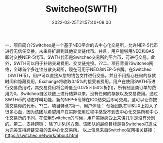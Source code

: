 ﻿---
weight: 
title: "Switcheo(SWTH)"
description: "Switcheo是一个基于NEO平台的去中心化交易所，允许NEP-5代币进行无信任交换，未来将扩展到其他交叉链代币"
date: 2022-03-25T21:57:40+08:00
lastmod: 2022-03-25T16:45:40+08:00
draft: false
authors: ["Metabd"]
featuredImage: "switcheoswth.webp"
link: ""
tags: ["数字代币","Switcheo(SWTH)"]
categories: ["navigation"]
navigation: ["数字代币"]
lightgallery: true
toc: true
pinned: false
recommend: false
recommend1: false
---
一、项目简介?Switcheo是一个基于NEO平台的去中心化交易所，允许NEP-5代币进行无信任交换，未来将扩展到其他交叉链代币。并且，用户能够用NEO和GAS即时交换NEP-5代币。SWTH代币是Switcheo交易所的平台币，可进行交易。此外，SWTH可以用于补贴交易费用、交叉链兑换。??二、项目背景?Switcheo网络，全球首个多连锁分散交易所，现在可用于NEO和NEP-5令牌。在Switcheo（SWTH币），用户可以直接从您的钱包文件进行交易。并且不用担心任何的存款时间和隐藏费用。Exchange将收取0.15%的接受者费用。用户在使用SWTH币进行交易费用时，其交易费用将会降低至0.075%(50%折扣)，所有制造商订单的费用为0。Switcheo自区块链上进行结算以来，没有任何的存款以及交易费用。通过SWTH币的动态呼叫功能，新的NEP-5令牌在ICO结束后即可交易。这可以让你按需交易你的代币。??三、项目特点?第一、用户体验：
创始团队在UI&UX上投入了很多心血，因为该团队希望用户在实际使用过程中感受不到去中心化交易所和中心化交易所的不同，在使用Switcheo的时候，用户实际感受上来讲几乎是没有分别的。第二、支持跨链：
除了UI&UX方面，该团队的最终目标是将Switcheo打造成为完美支持跨链交易的去中心化交易所。
以上信息来自Switcheo官网相关链接：
https://switcheo.network/about.html
